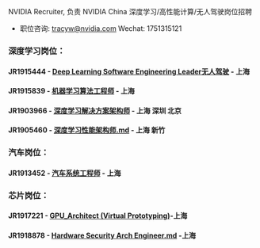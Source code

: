 NVIDIA Recruiter, 负责 NVIDIA China 深度学习/高性能计算/无人驾驶岗位招聘  
- 职位咨询: tracyw@nvidia.com   Wechat: 1751315121

### 深度学习岗位：

#### JR1915444 - [Deep Learning Software Engineering Leader无人驾驶](/Deep_Learning_Software_Engineering_Leader.md) - 上海
#### JR1915839 - [机器学习算法工程师](/机器学习算法工程师.md) - 上海
#### JR1903966 - [深度学习解决方案架构师](/Deep_Learning_Solution_Architect.md) - 上海 深圳 北京
#### JR1905460 - [深度学习性能架构师.md](/深度学习性能架构师.md) - 上海 新竹                             

### 汽车岗位：
#### JR1913452 - [汽车系统工程师](/Automotive_Solution_Engineer.md) - 上海

### 芯片岗位：
#### JR1917221 - [GPU_Architect (Virtual Prototyping)](/GPU_Architect.md)-上海
#### JR1918878 - [Hardware Security Arch Engineer.md](/Hardware_Security_Arch_Engineer.md) -上海

